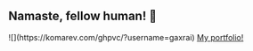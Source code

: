 <h2 align="centre"> Namaste, fellow human! 🙏 </h2>

<p align="centre">
    ![](https://komarev.com/ghpvc/?username=gaxrai)
    <a href="http://ganeshrai.com">My portfolio!</a>
</p>

<!--
**gaxrai/gaxrai** is a ✨ _special_ ✨ repository because its `README.md` (this file) appears on your GitHub profile.

Here are some ideas to get you started:

- 🔭 I’m currently working on ...
- 🌱 I’m currently learning ...
- 👯 I’m looking to collaborate on ...
- 🤔 I’m looking for help with ...
- 💬 Ask me about ...
- 📫 How to reach me: ...
- 😄 Pronouns: ...
- ⚡ Fun fact: ...
-->
